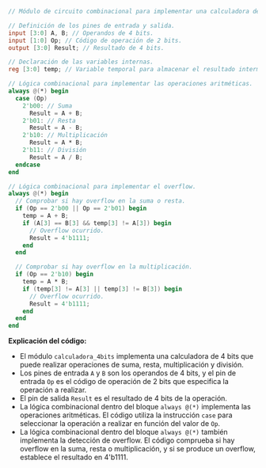 ```verilog
// Módulo de circuito combinacional para implementar una calculadora de 4 bits.

// Definición de los pines de entrada y salida.
input [3:0] A, B; // Operandos de 4 bits.
input [1:0] Op; // Código de operación de 2 bits.
output [3:0] Result; // Resultado de 4 bits.

// Declaración de las variables internas.
reg [3:0] temp; // Variable temporal para almacenar el resultado intermedio.

// Lógica combinacional para implementar las operaciones aritméticas.
always @(*) begin
  case (Op)
    2'b00: // Suma
      Result = A + B;
    2'b01: // Resta
      Result = A - B;
    2'b10: // Multiplicación
      Result = A * B;
    2'b11: // División
      Result = A / B;
  endcase
end

// Lógica combinacional para implementar el overflow.
always @(*) begin
  // Comprobar si hay overflow en la suma o resta.
  if (Op == 2'b00 || Op == 2'b01) begin
    temp = A + B;
    if (A[3] == B[3] && temp[3] != A[3]) begin
      // Overflow ocurrido.
      Result = 4'b1111;
    end
  end

  // Comprobar si hay overflow en la multiplicación.
  if (Op == 2'b10) begin
    temp = A * B;
    if (temp[3] != A[3] || temp[3] != B[3]) begin
      // Overflow ocurrido.
      Result = 4'b1111;
    end
  end
end
```

**Explicación del código:**

* El módulo `calculadora_4bits` implementa una calculadora de 4 bits que puede realizar operaciones de suma, resta, multiplicación y división.
* Los pines de entrada `A` y `B` son los operandos de 4 bits, y el pin de entrada `Op` es el código de operación de 2 bits que especifica la operación a realizar.
* El pin de salida `Result` es el resultado de 4 bits de la operación.
* La lógica combinacional dentro del bloque `always @(*)` implementa las operaciones aritméticas. El código utiliza la instrucción `case` para seleccionar la operación a realizar en función del valor de `Op`.
* La lógica combinacional dentro del bloque `always @(*)` también implementa la detección de overflow. El código comprueba si hay overflow en la suma, resta o multiplicación, y si se produce un overflow, establece el resultado en 4'b1111.